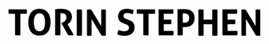 <!-- ![Name](https://github.com/sharannyobasu/sharannyobasu/blob/master/Hello(1).gif) -->
![Name](https://github.com/torin-stephen/torin-stephen/blob/main/Name.png)
